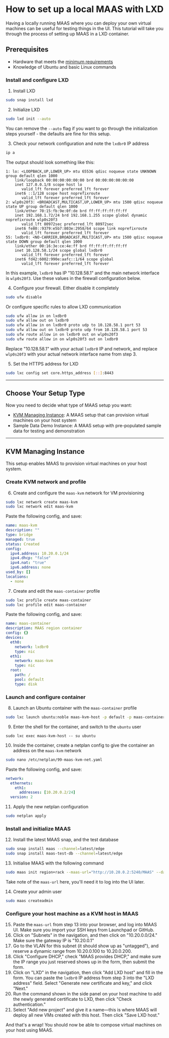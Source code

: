 # How to set up a local MAAS with LXD

Having a locally running MAAS where you can deploy your own virtual machines can be useful for testing things in the UI.
This tutorial will take you through the process of setting up MAAS in a LXD container.

## Prerequisites

- Hardware that meets the [minimum requirements](https://maas.io/docs/reference-installation-requirements)
- Knowledge of Ubuntu and basic Linux commands

### Install and configure LXD

1. Install LXD

```sh
sudo snap install lxd
```


2. Initialize LXD

```sh
sudo lxd init --auto
```

You can remove the `--auto` flag if you want to go through the initialization steps yourself - the defaults are fine
for this setup.


3. Check your network configuration and note the `lxdbr0` IP address

```sh
ip a
```

The output should look something like this:

```
1: lo: <LOOPBACK,UP,LOWER_UP> mtu 65536 qdisc noqueue state UNKNOWN group default qlen 1000
    link/loopback 00:00:00:00:00:00 brd 00:00:00:00:00:00
    inet 127.0.0.1/8 scope host lo
       valid_lft forever preferred_lft forever
    inet6 ::1/128 scope host noprefixroute 
       valid_lft forever preferred_lft forever
2: wlp0s20f3: <BROADCAST,MULTICAST,UP,LOWER_UP> mtu 1500 qdisc noqueue state UP group default qlen 1000
    link/ether 70:15:fb:9e:0f:de brd ff:ff:ff:ff:ff:ff
    inet 192.168.1.72/24 brd 192.168.1.255 scope global dynamic noprefixroute wlp0s20f3
       valid_lft 80972sec preferred_lft 80972sec
    inet6 fe80::9379:e5b7:803e:2958/64 scope link noprefixroute 
       valid_lft forever preferred_lft forever
55: lxdbr0: <NO-CARRIER,BROADCAST,MULTICAST,UP> mtu 1500 qdisc noqueue state DOWN group default qlen 1000
    link/ether 00:16:3e:ce:4e:ff brd ff:ff:ff:ff:ff:ff
    inet 10.128.58.1/24 scope global lxdbr0
       valid_lft forever preferred_lft forever
    inet6 fd42:6002:990e:aafc::1/64 scope global 
       valid_lft forever preferred_lft forever
```

In this example, `lxdbr0` has IP "10.128.58.1" and the main network interface is `wlp0s20f3`. Use these values in the
firewall configuration below.


4. Configure your firewall. Either disable it completely

```sh
sudo ufw disable
```

Or configure specific rules to allow LXD communication

```sh
sudo ufw allow in on lxdbr0
sudo ufw allow out on lxdbr0
sudo ufw allow in on lxdbr0 proto udp to 10.128.58.1 port 53
sudo ufw allow out on lxdbr0 proto udp from 10.128.58.1 port 53
sudo ufw route allow in on lxdbr0 out on wlp0s20f3
sudo ufw route allow in on wlp0s20f3 out on lxdbr0
```

Replace "10.128.58.1" with your actual `lxdbr0` IP and network, and replace `wlp0s20f3` with your actual network
interface name from step 3.


5. Set the HTTPS address for LXD

```sh
sudo lxc config set core.https_address [::]:8443
```

---

## Choose Your Setup Type

Now you need to decide what type of MAAS setup you want:

- [KVM Managing Instance](#kvm-managing-instance): A MAAS setup that can provision virtual machines on your host system
- Sample Data Demo Instance: A MAAS setup with pre-populated sample data for testing and demonstration

---

## KVM Managing Instance

This setup enables MAAS to provision virtual machines on your host system.

### Create KVM network and profile

6. Create and configure the `maas-kvm` network for VM provisioning

```sh
sudo lxc network create maas-kvm
sudo lxc network edit maas-kvm
```

   Paste the following config, and save:

```yaml
name: maas-kvm
description: ""
type: bridge
managed: true
status: Created
config:
  ipv4.address: 10.20.0.1/24
  ipv4.dhcp: "false"
  ipv4.nat: "true"
  ipv6.address: none
used_by: []
locations:
  - none
```


7. Create and edit the `maas-container` profile

```sh
sudo lxc profile create maas-container
sudo lxc profile edit maas-container
```

Paste the following config, and save:

```yaml
name: maas-container
description: MAAS region container
config: {}
devices:
  eth0:
    network: lxdbr0
    type: nic
  eth1:
    network: maas-kvm
    type: nic
  root:
    path: /
    pool: default
    type: disk
```

### Launch and configure container

8. Launch an Ubuntu container with the `maas-container` profile

```sh
sudo lxc launch ubuntu:noble maas-kvm-host -p default -p maas-container
```


9. Enter the shell for the container, and switch to the `ubuntu` user

```shell
sudo lxc exec maas-kvm-host -- su ubuntu
```


10. Inside the container, create a netplan config to give the container an address on the `maas-kvm` network

```sh
sudo nano /etc/netplan/99-maas-kvm-net.yaml
```

Paste the following config, and save:

```yaml
network:   
  ethernets:  
    eth1:  
      addresses: [10.20.0.2/24]
  version: 2
```


11. Apply the new netplan configuration

```sh
sudo netplan apply
```

### Install and initialize MAAS

12. Install the latest MAAS snap, and the test database

```sh 
sudo snap install maas --channel=latest/edge
sudo snap install maas-test-db --channel=latest/edge
```


13. Initialise MAAS with the following command

```sh
sudo maas init region+rack --maas-url="http://10.20.0.2:5240/MAAS" --database-uri maas-test-db:///
```

Take note of the `maas-url` here, you'll need it to log into the UI later.


14. Create your admin user

```sh
sudo maas createadmin
```

### Configure your host machine as a KVM host in MAAS

15. Paste the `maas-url` from step 13 into your browser, and log into MAAS UI. Make sure you import your SSH keys from
    Launchpad or GitHub.
16. Click on "Subnets" in the navigation, and then click on "10.20.0.0/24." Make sure the gateway IP is "10.20.0.1"
17. Go to the VLAN for this subnet (it should show up as "untagged"), and reserve a dynamic range from 10.20.0.100 to
    10.20.0.200.
18. Click "Configure DHCP," check "MAAS provides DHCP," and make sure the IP range you just reserved shows up in the
    form, then submit the form.
19. Click on "LXD" in the navigation, then click "Add LXD host" and fill in the form. You can paste the `lxdbr0` IP
    address from step 3 into the "LXD address" field. Select "Generate new certificate and key," and click "Next."
20. Run the command shown in the side panel on your host machine to add the newly generated certificate to LXD, then
    click "Check authentication."
21. Select "Add new project" and give it a name—this is where MAAS will deploy all new VMs created with this host.
    Then click "Save LXD host."

And that's a wrap! You should now be able to compose virtual machines on your host using MAAS.